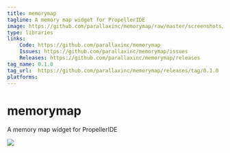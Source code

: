 ```yaml
---
title: memorymap
tagline: A memory map widget for PropellerIDE
image: https://github.com/parallaxinc/memorymap/raw/master/screenshots/MemoryMap_018.png
type: libraries
links:
    Code: https://github.com/parallaxinc/memorymap
    Issues: https://github.com/parallaxinc/memorymap/issues
    Releases: https://github.com/parallaxinc/memorymap/releases
tag_name: 0.1.0
tag_url:  https://github.com/parallaxinc/memorymap/releases/tag/0.1.0
platforms:
---
```

# memorymap

A memory map widget for PropellerIDE

![](https://github.com/parallaxinc/memorymap/raw/master/screenshots/memorymap2.png)

